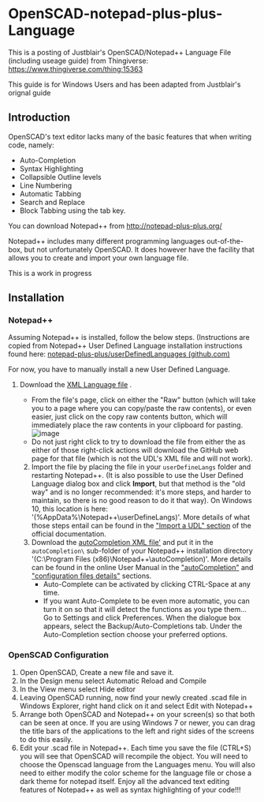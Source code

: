 # OpenSCAD-notepad-plus-plus-Language

This is a posting of Justblair's OpenSCAD/Notepad++ Language File (including useage guide) from Thingiverse: https://www.thingiverse.com/thing:15363

This guide is for Windows Users and has been adapted from Justblair's orignal guide

## Introduction 

OpenSCAD's text editor lacks many of the basic features that when writing code, namely:

- Auto-Completion
- Syntax Highlighting 
- Collapsible Outline levels 
- Line Numbering 
- Automatic Tabbing
- Search and Replace
- Block Tabbing using the tab key.

You can download Notepad++ from http://notepad-plus-plus.org/

Notepad++ includes many different programming languages out-of-the-box, but not unfortunately OpenSCAD. It does however have the facility that allows you to create and import your own language file.

This is a work in progress

## Installation

### Notepad++

Assuming Notepad++ is installed, follow the below steps. (Instructions are copied from Notepad++  User Defined Language installation instructions found here: [notepad-plus-plus/userDefinedLanguages (github.com)](https://github.com/notepad-plus-plus/userDefinedLanguages#using-a-udl-from-this-collection)

For now, you have to manually install a new User Defined Language.

1. Download the [XML Language file](./openscad.xml) .

   - From the file's page, click on either the "Raw" button (which will take you to a page where you can copy/paste the raw contents), or even easier, just click on the copy raw contents button, which will immediately place the raw contents in your clipboard for pasting.
     ![image](https://user-images.githubusercontent.com/17455758/185504202-754541f7-ee6f-4e77-9a6b-2338448e0dfa.png)
   - Do not just right click to try to download the file from either the as either of those right-click actions will download the GitHub web page for that file (which is not the UDL's XML file and will not work).

   2. Import the file by placing the file in your `userDefineLangs` folder and restarting Notepad++.  (It is also possible to use the User Defined Language dialog box and click **Import**, but that method is the "old way" and is no longer recommended: it's more steps, and harder to maintain, so there is no good reason to do it that way).  On Windows 10, this location is here: '(%AppData%\Notepad++\userDefineLangs)'. More details of what those steps entail can be found in the ["Import a UDL" section](https://npp-user-manual.org/docs/user-defined-language-system/#import-a-udl) of the official documentation.
   3. Download the [autoCompletion XML file'](./autocompletion/openscad.xml)  and put it in the `autoCompletion\` sub-folder of your Notepad++ installation directory '(C:\Program Files (x86)\Notepad++\autoCompletion)'.  More details can be found in the online User Manual in the ["autoCompletion"](https://npp-user-manual.org/docs/auto-completion/) and ["configuration files details"](https://npp-user-manual.org/docs/config-files/#other-configuration-files) sections.
      - Auto-Complete can be activated by clicking CTRL-Space at any time.
      - If you want Auto-Complete to be even more automatic, you can turn it on so that it will detect the functions as you type them... Go to Settings and click Preferences. When the dialogue box appears, select the Backup/Auto-Completions tab. Under the Auto-Completion section choose your preferred options.

### OpenSCAD Configuration

1. Open OpenSCAD, Create a new file and save it.
2. In the Design menu select Automatic Reload and Compile
3. In the View menu select Hide editor
4. Leaving OpenSCAD running, now find your newly created .scad file in Windows Explorer, right hand click on it and select Edit with Notepad++
5. Arrange both OpenSCAD and Notepad++ on your screen(s) so that both can be seen at once. If you are using Windows 7 or newer, you can drag the title bars of the applications to the left and right sides of the screens to do this easily.
6. Edit your .scad file in Notepad++. Each time you save the file (CTRL+S) you will see that OpenSCAD will recompile the object. You will need to choose the Openscad language from the Languages menu. You will also need to either modify the color scheme for the language file or chose a dark theme for notepad itself. Enjoy all the advanced text editing features of Notepad++ as well as syntax highlighting of your code!!!
